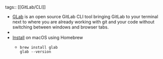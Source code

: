 tags:: [[GitLab/CLI]]

- [GLab](https://gitlab.com/gitlab-org/cli) is an open source GitLab CLI tool bringing GitLab to your terminal next to where you are already working with git and your code without switching between windows and browser tabs.
-
- [Install](https://gitlab.com/gitlab-org/cli#installation) on macOS using Homebrew
	- ```shell
	  brew install glab
	  glab --version
	  ```